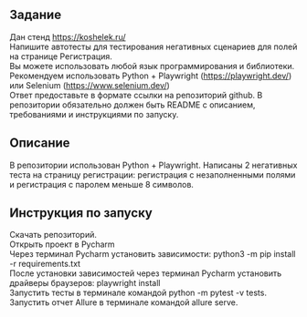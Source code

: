 ## Задание  
Дан стенд https://koshelek.ru/  
Напишите автотесты для тестирования негативных сценариев для полей на странице Регистрация.  
Вы можете использовать любой язык программирования и библиотеки.  
Рекомендуем использовать Python + Playwright (https://playwright.dev/) или Selenium (https://www.selenium.dev/)  
Ответ предоставьте в формате ссылки на репозиторий github. В репозитории обязательно должен быть README с описанием, требованиями и инструкциями по запуску.  

## Описание
В репозитории использован Python + Playwright. Написаны 2 негативных теста на страницу регистрации: регистрация с незаполненными полями и регистрация с паролем меньше 8 символов.  

## Инструкция по запуску  
Скачать репозиторий.  
Открыть проект в Pycharm  
Через терминал Pycharm установить зависимости: python3 -m pip install -r requirements.txt  
После установки зависимостей через терминал Pycharm установить драйверы браузеров: playwright install  
Запустить тесты в терминале командой python -m pytest -v tests.  
Запустить отчет Allure в терминале командой allure serve.  